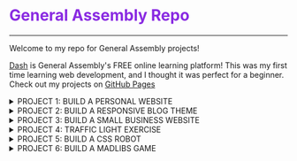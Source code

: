 # <span style="color:blueviolet;">General Assembly Repo</span>
----
Welcome to my repo for General Assembly projects!

[Dash](https://dash.generalassemb.ly/projects) is General Assembly's FREE online learning platform! This was my first time learning web development, and I thought it was perfect for a beginner. Check out my projects on [GitHub Pages](https://mtdowner.github.io/general-assembly/)

<details>
<summary>PROJECT 1: BUILD A PERSONAL WEBSITE</summary>
Your friend Anna wants you to make a website for her
</details>

<details>
<summary>PROJECT 2: BUILD A RESPONSIVE BLOG THEME</summary>
Anna's friend Jeff needs a custom theme for his poetry blog
</details>

<details>
<summary>PROJECT 3: BUILD A SMALL BUSINESS WEBSITE</summary>
Rising star Chef Esha is opening a new restaurant and needs a website
</details>

<details>
<summary>PROJECT 4: TRAFFIC LIGHT EXERCISE</summary>
A DOM manipulation coding challenge to put your skills to the test
</details>

<details>
<summary>PROJECT 5: BUILD A CSS ROBOT</summary>
Eccentric millionaire Cotter Patrick needs a life-like companion
</details>

<details>
<summary>PROJECT 6: BUILD A MADLIBS GAME</summary>
Cotter's friend Lin wants you to build a Madlibs-style game for her!
</details>